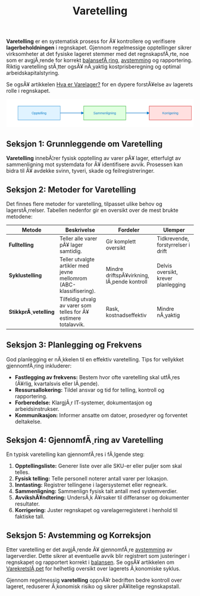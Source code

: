 ﻿---
title: "Varetelling"
meta_title: "Varetelling"
meta_description: '**Varetelling** er en systematisk prosess for Ã¥ kontrollere og verifisere **lagerbeholdningen** i regnskapet. Gjennom regelmessige opptellinger sikrer virksomh...'
slug: varetelling
type: blog
layout: pages/single
---

**Varetelling** er en systematisk prosess for Ã¥ kontrollere og verifisere **lagerbeholdningen** i regnskapet. Gjennom regelmessige opptellinger sikrer virksomheter at det fysiske lageret stemmer med det regnskapsfÃ¸rte, noe som er avgjÃ¸rende for korrekt [balansefÃ¸ring](/blogs/regnskap/hva-er-balanse "Hva er Balanse? Komplett Guide til BalansefÃ¸ring"), [avstemming](/blogs/regnskap/hva-er-avstemming "Hva er Avstemming i regnskap?") og rapportering. Riktig varetelling stÃ¸tter ogsÃ¥ nÃ¸yaktig kostprisberegning og optimal arbeidskapitalstyring.

Se ogsÃ¥ artikkelen [Hva er Varelager?](/blogs/regnskap/hva-er-varelager "Hva er Varelager? Komplett Guide til Lagerstyring og RegnskapsfÃ¸ring") for en dypere forstÃ¥else av lagerets rolle i regnskapet.

![Varetelling Prosess](varetelling-process.svg)

## Seksjon 1: Grunnleggende om Varetelling

**Varetelling** innebÃ¦rer fysisk opptelling av varer pÃ¥ lager, etterfulgt av sammenligning mot systemdata for Ã¥ identifisere avvik. Prosessen kan bidra til Ã¥ avdekke svinn, tyveri, skade og feilregistreringer.

## Seksjon 2: Metoder for Varetelling

Det finnes flere metoder for varetelling, tilpasset ulike behov og lagerstÃ¸rrelser. Tabellen nedenfor gir en oversikt over de mest brukte metodene:

| **Metode**             | **Beskrivelse**                                                                 | **Fordeler**                             | **Ulemper**                             |
|------------------------|---------------------------------------------------------------------------------|------------------------------------------|-----------------------------------------|
| **Fulltelling**        | Teller alle varer pÃ¥ lager samtidig.                                            | Gir komplett oversikt                    | Tidkrevende, forstyrrelser i drift      |
| **Syklustelling**      | Teller utvalgte artikler med jevne mellomrom (ABC-klassifisering).               | Mindre driftspÃ¥virkning, lÃ¸pende kontroll| Delvis oversikt, krever planlegging     |
| **StikkprÃ¸vetelling**  | Tilfeldig utvalg av varer som telles for Ã¥ estimere totalavvik.                 | Rask, kostnadseffektiv                   | Mindre nÃ¸yaktig                        |

## Seksjon 3: Planlegging og Frekvens

God planlegging er nÃ¸kkelen til en effektiv varetelling. Tips for vellykket gjennomfÃ¸ring inkluderer:

* **Fastlegging av frekvens:** Bestem hvor ofte varetelling skal utfÃ¸res (Ã¥rlig, kvartalsvis eller lÃ¸pende).
* **Ressursallokering:** Tildel ansvar og tid for telling, kontroll og rapportering.
* **Forberedelse:** KlargjÃ¸r IT-systemer, dokumentasjon og arbeidsinstrukser.
* **Kommunikasjon:** Informer ansatte om datoer, prosedyrer og forventet deltakelse.

## Seksjon 4: GjennomfÃ¸ring av Varetelling

En typisk varetelling kan gjennomfÃ¸res i fÃ¸lgende steg:

1. **Opptellingsliste:** Generer liste over alle SKU-er eller puljer som skal telles.
2. **Fysisk telling:** Telle personell noterer antall varer per lokasjon.
3. **Inntasting:** Registrer tellingene i lagersystemet eller regneark.
4. **Sammenligning:** Sammenlign fysisk talt antall med systemverdier.
5. **AvvikshÃ¥ndtering:** UndersÃ¸k Ã¥rsaker til differanser og dokumenter resultater.
6. **Korrigering:** Juster regnskapet og varelagerregisteret i henhold til faktiske tall.

## Seksjon 5: Avstemming og Korreksjon

Etter varetelling er det avgjÃ¸rende Ã¥ gjennomfÃ¸re [avstemming](/blogs/regnskap/hva-er-avstemming "Hva er Avstemming i regnskap?") av lagerverdier. Dette sikrer at eventuelle avvik blir registrert som justeringer i regnskapet og rapportert korrekt i [balansen](/blogs/regnskap/hva-er-balanse "Hva er Balanse? Komplett Guide til BalansefÃ¸ring"). Se ogsÃ¥ artikkelen om [VarekretslÃ¸pet](/blogs/regnskap/varekretslopet "VarekretslÃ¸pet: Flyt av varer og kapital") for helhetlig oversikt over lagerets Ã¸konomiske syklus.

Gjennom regelmessig **varetelling** oppnÃ¥r bedriften bedre kontroll over lageret, reduserer Ã¸konomisk risiko og sikrer pÃ¥litelige regnskapstall.
